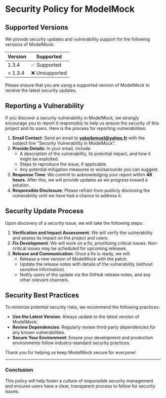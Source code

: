# Security Policy for ModelMock

## Supported Versions

We provide security updates and vulnerability support for the following versions of ModelMock:

| Version     | Supported          |
| ----------- | ------------------ |
| 1.3.4       | ✅ Supported       |
| < 1.3.4     | ❌ Unsupported     |

Please ensure that you are using a supported version of ModelMock to receive the latest security updates.

## Reporting a Vulnerability

If you discover a security vulnerability in ModelMock, we strongly encourage you to report it responsibly to help us ensure the security of this project and its users. Here is the process for reporting vulnerabilities:

1. **Email Contact**: Send an email to **yokoilemuel@yahoo.fr**  with the subject line "Security Vulnerability in ModelMock".
2. **Provide Details**: In your email, include:
   - A description of the vulnerability, its potential impact, and how it might be exploited.
   - Steps to reproduce the issue, if applicable.
   - Any potential mitigation measures or workarounds you can suggest.
3. **Response Time**: We commit to acknowledging your report within **48 hours**. After this, we will provide updates as we progress toward a solution.
4. **Responsible Disclosure**: Please refrain from publicly disclosing the vulnerability until we have had a chance to address it.

## Security Update Process

Upon discovery of a security issue, we will take the following steps:

1. **Verification and Impact Assessment**: We will verify the vulnerability and assess its impact on the project and users.
2. **Fix Development**: We will work on a fix, prioritizing critical issues. Non-critical issues may be scheduled for upcoming releases.
3. **Release and Communication**: Once a fix is ready, we will:
   - Release a new version of ModelMock with the patch.
   - Update the release notes with details of the vulnerability (without sensitive information).
   - Notify users of the update via the GitHub release notes, and any other relevant channels.

## Security Best Practices

To minimize potential security risks, we recommend the following practices:

- **Use the Latest Version**: Always update to the latest version of ModelMock.
- **Review Dependencies**: Regularly review third-party dependencies for any known vulnerabilities.
- **Secure Your Environment**: Ensure your development and production environments follow industry-standard security practices.

Thank you for helping us keep ModelMock secure for everyone!

---

### Conclusion

This policy will help foster a culture of responsible security management and ensures users have a clear, transparent process to follow for security issues.
